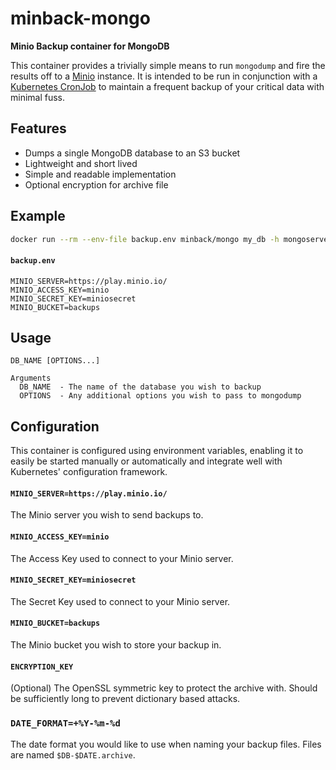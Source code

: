 # minback-mongo
**Minio Backup container for MongoDB**

This container provides a trivially simple means to run `mongodump` and fire the results off
to a [Minio][] instance. It is intended to be run in conjunction with a [Kubernetes CronJob][]
to maintain a frequent backup of your critical data with minimal fuss.

## Features
* Dumps a single MongoDB database to an S3 bucket
* Lightweight and short lived
* Simple and readable implementation
* Optional encryption for archive file

## Example
```sh
docker run --rm --env-file backup.env minback/mongo my_db -h mongoserver1
```

#### `backup.env`
```
MINIO_SERVER=https://play.minio.io/
MINIO_ACCESS_KEY=minio
MINIO_SECRET_KEY=miniosecret
MINIO_BUCKET=backups
```

## Usage
```
DB_NAME [OPTIONS...]

Arguments
  DB_NAME  - The name of the database you wish to backup
  OPTIONS  - Any additional options you wish to pass to mongodump
```

## Configuration
This container is configured using environment variables, enabling it to easily be started
manually or automatically and integrate well with Kubernetes' configuration framework.

#### `MINIO_SERVER=https://play.minio.io/`
The Minio server you wish to send backups to.

#### `MINIO_ACCESS_KEY=minio`
The Access Key used to connect to your Minio server.

#### `MINIO_SECRET_KEY=miniosecret`
The Secret Key used to connect to your Minio server.

#### `MINIO_BUCKET=backups`
The Minio bucket you wish to store your backup in.

#### `ENCRYPTION_KEY`
(Optional) The OpenSSL symmetric key to protect the archive with.  Should be sufficiently long to prevent dictionary based attacks.

### `DATE_FORMAT=+%Y-%m-%d`
The date format you would like to use when naming your backup files. Files are named `$DB-$DATE.archive`.

[Kubernetes CronJob]: https://kubernetes.io/docs/concepts/workloads/controllers/cron-jobs/
[Minio]: https://minio.io/